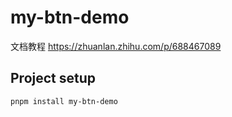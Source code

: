 # my-btn-demo


文档教程  https://zhuanlan.zhihu.com/p/688467089


## Project setup
```
pnpm install my-btn-demo
```

